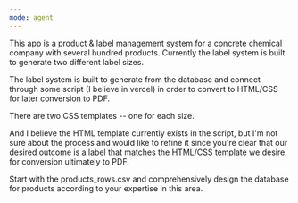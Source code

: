 ```yaml
---
mode: agent
---
```

This app is a product & label management system for a concrete chemical company with several hundred products. Currently the label system is built to generate two different label sizes.

The label system is built to generate from the database and connect through some script (I believe in vercel) in order to convert to HTML/CSS for later conversion to PDF.

There are two CSS templates -- one for each size.

And I believe the HTML template currently exists in the script, but I'm not sure about the process and would like to refine it since you're clear that our desired outcome is a label that matches the HTML/CSS template we desire, for conversion ultimately to PDF.

Start with the products_rows.csv and comprehensively design the database for products according to your expertise in this area. 